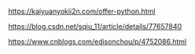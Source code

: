 https://kaiyuanyokii2n.com/offer-python.html

https://blog.csdn.net/sqiu_11/article/details/77657840

https://www.cnblogs.com/edisonchou/p/4752086.html
